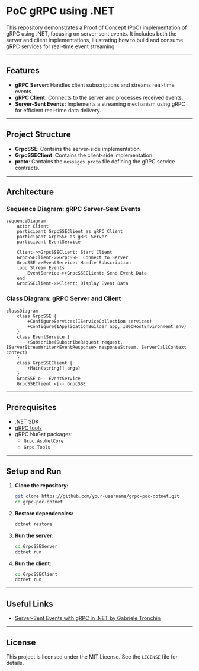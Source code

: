 # PoC gRPC using .NET

This repository demonstrates a Proof of Concept (PoC) implementation of gRPC using .NET, focusing on server-sent events. It includes both the server and client implementations, illustrating how to build and consume gRPC services for real-time event streaming.

---

## Features

- **gRPC Server:** Handles client subscriptions and streams real-time events.
- **gRPC Client:** Connects to the server and processes received events.
- **Server-Sent Events:** Implements a streaming mechanism using gRPC for efficient real-time data delivery.

---

## Project Structure

- **GrpcSSE**: Contains the server-side implementation.
- **GrpcSSEClient**: Contains the client-side implementation.
- **proto**: Contains the `messages.proto` file defining the gRPC service contracts.

---

## Architecture

### Sequence Diagram: gRPC Server-Sent Events

```mermaid
sequenceDiagram
    actor Client
    participant GrpcSSEClient as gRPC Client
    participant GrpcSSE as gRPC Server
    participant EventService

    Client->>GrpcSSEClient: Start Client
    GrpcSSEClient->>GrpcSSE: Connect to Server
    GrpcSSE->>EventService: Handle Subscription
    loop Stream Events
        EventService->>GrpcSSEClient: Send Event Data
    end
    GrpcSSEClient->>Client: Display Event Data
```

### Class Diagram: gRPC Server and Client

```mermaid
classDiagram
    class GrpcSSE {
        +ConfigureServices(IServiceCollection services)
        +Configure(IApplicationBuilder app, IWebHostEnvironment env)
    }
    class EventService {
        +Subscribe(SubscribeRequest request, IServerStreamWriter<EventResponse> responseStream, ServerCallContext context)
    }
    class GrpcSSEClient {
        +Main(string[] args)
    }
    GrpcSSE o-- EventService
    GrpcSSEClient <|-- GrpcSSE
```

---

## Prerequisites

- [.NET SDK](https://dotnet.microsoft.com/download)
- [gRPC tools](https://grpc.io/docs/languages/csharp/quickstart/)
- gRPC NuGet packages:
  - `Grpc.AspNetCore`
  - `Grpc.Tools`

---

## Setup and Run

1. **Clone the repository:**

   ```bash
   git clone https://github.com/your-username/grpc-poc-dotnet.git
   cd grpc-poc-dotnet
   ```

2. **Restore dependencies:**

   ```bash
   dotnet restore
   ```

3. **Run the server:**

   ```bash
   cd GrpcSSEServer
   dotnet run
   ```

4. **Run the client:**

   ```bash
   cd GrpcSSEClient
   dotnet run
   ```

---

## Useful Links

- [Server-Sent Events with gRPC in .NET by Gabriele Tronchin](https://medium.com/@gabrieletronchin/c-net-server-sent-events-with-grpc-2fc6f197d955)

---

## License

This project is licensed under the MIT License. See the `LICENSE` file for details.
